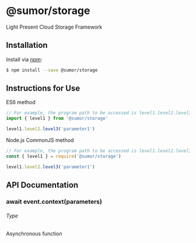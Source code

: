 # @sumor/storage

Light Present Cloud Storage Framework

## Installation

Install via [npm](https://www.npmjs.com/):

```sh
$ npm install --save @sumor/storage
```

## Instructions for Use

ES6 method

```js
// For example, the program path to be accessed is level1.level2.level3
import { level1 } from '@sumor/storage'

level1.level2.level3('parameter1')
```

Node.js CommonJS method

```js
// For example, the program path to be accessed is level1.level2.level3
const { level1 } = require('@sumor/storage')

level1.level2.level3('parameter1')
```

## API Documentation

### await event.context(parameters)

###### Type

Asynchronous function

